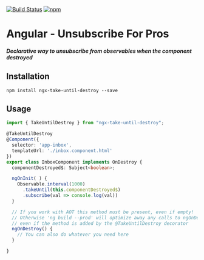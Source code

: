 [![Build Status](https://semaphoreci.com/api/v1/netanel7799/ngx-take-until-destroy/branches/master/badge.svg)](https://semaphoreci.com/netanel7799/ngx-take-until-destroy)
[![npm](https://img.shields.io/npm/l/ngx-take-until-destroy.svg)]()
# Angular - Unsubscribe For Pros

##### Declarative way to unsubscribe from observables when the component destroyed

## Installation
`npm install ngx-take-until-destroy --save`

## Usage
```ts
import { TakeUntilDestroy } from "ngx-take-until-destroy";

@TakeUntilDestroy
@Component({
  selector: 'app-inbox',
  templateUrl: './inbox.component.html'
})
export class InboxComponent implements OnDestroy {
  componentDestroyed$: Subject<boolean>;

  ngOnInit( ) {
    Observable.interval(1000)
      .takeUntil(this.componentDestroyed$)
      .subscribe(val => console.log(val))
  }

  // If you work with AOT this method must be present, even if empty! 
  // Otherwise 'ng build --prod' will optimize away any calls to ngOnDestroy, 
  // even if the method is added by the @TakeUntilDestroy decorator
  ngOnDestroy() {
    // You can also do whatever you need here
  }

}
```

